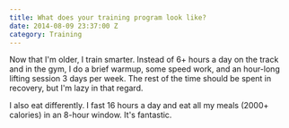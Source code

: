 ```yaml
---
title: What does your training program look like?
date: 2014-08-09 23:37:00 Z
category: Training
---
```


Now that I'm older, I train smarter. Instead of 6+ hours a day on the track and in the gym, I do a brief warmup, some speed work, and an hour-long lifting session 3 days per week. The rest of the time should be spent in recovery, but I'm lazy in that regard.

I also eat differently. I fast 16 hours a day and eat all my meals (2000+ calories) in an 8-hour window. It's fantastic.
